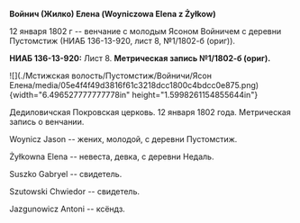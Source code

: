 **Войнич (Жилко) Елена (Woyniczowa Elena z Żyłkow)**

12 января 1802 г -- венчание с молодым Ясоном Войничем с деревни
Пустомстиж (НИАБ 136-13-920, лист 8, №1/1802-б (ориг)).

**НИАБ 136-13-920:** Лист 8. **Метрическая запись №1/1802-б (ориг).**

![](./Мстижская волость/Пустомстиж/Войничи/Ясон Елена/media/05e4f4f49d3816f61c3218dcc1800c4bdcc0e875.png){width="6.496527777777778in"
height="1.5998261154855644in"}

Дедиловичская Покровская церковь. 12 января 1802 года. Метрическая
запись о венчании.

Woynicz Jason -- жених, молодой, с деревни Пустомстиж.

Żyłkowna Elena -- невеста, девка, с деревни Недаль.

Suszko Gabryel -- свидетель.

Szutowski Chwiedor -- свидетель.

Jazgunowicz Antoni -- ксёндз.

